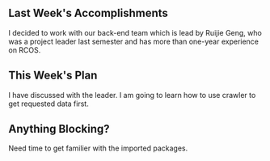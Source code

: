 ## Last Week's Accomplishments

I decided to work with our back-end team which is lead by Ruijie Geng, who was a project leader last semester and has more than one-year experience on RCOS. 

## This Week's Plan

I have discussed with the leader. I am going to learn how to use crawler to get requested data first.

## Anything Blocking?

Need time to get familier with the imported packages.
